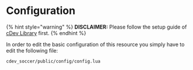 # Configuration

{% hint style="warning" %}
**DISCLAIMER:** Please follow the setup guide of [cDev Library](../cdev-library/) first.
{% endhint %}

In order to edit the basic configuration of this resource you simply have to edit the following file:

```
cdev_soccer/public/config/config.lua
```
